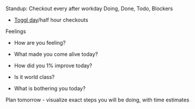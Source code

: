 
Standup: Checkout every after workday
Doing, Done, Todo, Blockers
- [Toggl day](https://track.toggl.com/reports/summary/6878663)/half hour checkouts

Feelings

- How are you feeling?
    
- What made you come alive today?
    
- How did you 1% improve today?
    
- Is it world class?
    
- What is bothering you today?
    

Plan tomorrow - visualize exact steps you will be doing, with time estimates
